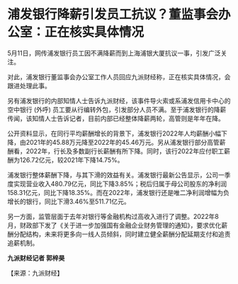 # 浦发银行降薪引发员工抗议？董监事会办公室：正在核实具体情况

5月11日，网传浦发银行员工因不满降薪而到上海浦银大厦抗议一事，引发广泛关注。

对此，浦发银行董监事会办公室工作人员回应九派财经称，正在核实具体情况，会跟进处理此事。

另有浦发银行的内部知情人士告诉九派财经，该事件导火索或系浦发信用卡中心的空中银行 (外呼)
员工要从行编转外包，引发部分人员不满。至于浦发银行的降薪传闻，该知情人士告诉记者，目前内部已经整体降薪两轮，高管则是年年在降。

公开资料显示，在同行平均薪酬增长的背景下，浦发银行2022年人均薪酬小幅下降，由2021年的45.88万元降至2022年的45.46万元。另从浦发银行部分高管薪酬看，2022年，行长及多数副行长薪酬有所下降。同时，该行2022年应付职工薪酬为126.72亿元，较2021年下降14.75%。

浦发银行整体薪酬下降，与其下滑的效益有关。浦发银行最新公告显示，公司一季度实现营业收入480.79亿元，同比下降3.85%；税后归属于母公司股东的净利润158.31亿元，同比下降18.35%。而在2022年，浦发银行还是唯二净利润增幅为负增长的银行，同比下滑3.46%至511.71亿元。

另一方面，监管层面于去年对银行等金融机构过高收入进行了调整。2022年8月，财政部下发了《关于进一步加强国有金融企业财务管理的通知》，要求优化薪酬分配结构，未来将更多向一线人员倾斜，同时建立健全薪酬分配延期支付和追责追薪机制。

**九派财经记者 郭梓昊**

【来源：九派财经】


